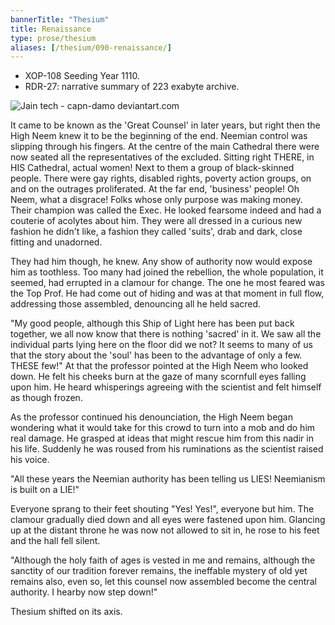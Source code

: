 ```yaml
---
bannerTitle: "Thesium" 
title: Renaissance
type: prose/thesium
aliases: [/thesium/090-renaissance/]
---
```


<div class="data">

- XOP-108 Seeding Year 1110.
- RDR-27: narrative summary of 223 exabyte archive.  

</div>

![Jain tech - capn-damo deviantart.com](/images/thesium/jain-tech.jpg)

It came to be known as the 'Great Counsel' in later years, but right then the
High Neem knew it to be the beginning of the end. Neemian control was slipping
through his fingers. At the centre of the main Cathedral there were now seated
all the representatives of the excluded. Sitting right THERE, in HIS Cathedral,
actual women! Next to them a group of black-skinned people. There were gay
rights, disabled rights, poverty action groups, on and on the outrages
proliferated. At the far end, 'business' people! Oh Neem, what a disgrace! Folks
whose only purpose was making money. Their champion was called the Exec. He
looked fearsome indeed and had a couterie of acolytes about him. They were all
dressed in a curious new fashion he didn't like, a fashion they called 'suits',
drab and dark, close fitting and unadorned.

They had him though, he knew. Any show of authority now would expose him as
toothless. Too many had joined the rebellion, the whole population, it seemed,
had errupted in a clamour for change. The one he most feared was the Top Prof.
He had come out of hiding and was at that moment in full flow, addressing those
assembled, denouncing all he held sacred.

"My good people, although this Ship of Light here has been put back together, we
all now know that there is nothing 'sacred' in it. We saw all the individual
parts lying here on the floor did we not? It seems to many of us that the story
about the 'soul' has been to the advantage of only a few. THESE few!" At that
the professor pointed at the High Neem who looked down. He felt his cheeks burn
at the gaze of many scornfull eyes falling upon him. He heard whisperings
agreeing with the scientist and felt himself as though frozen.

As the professor continued his denounciation, the High Neem began wondering what
it would take for this crowd to turn into a mob and do him real damage. He
grasped at ideas that might rescue him from this nadir in his life. Suddenly he
was roused from his ruminations as the scientist raised his voice.

"All these years the Neemian authority has been telling us LIES! Neemianism is
built on a LIE!"

Everyone sprang to their feet shouting "Yes! Yes!", everyone but him. The
clamour gradually died down and all eyes were fastened upon him. Glancing up at
the distant throne he was now not allowed to sit in, he rose to his feet and the
hall fell silent.

"Although the holy faith of ages is vested in me and remains, although the
sanctity of our tradition forever remains, the ineffable mystery of old yet
remains also, even so, let this counsel now assembled become the central
authority. I hearby now step down!"

Thesium shifted on its axis.
